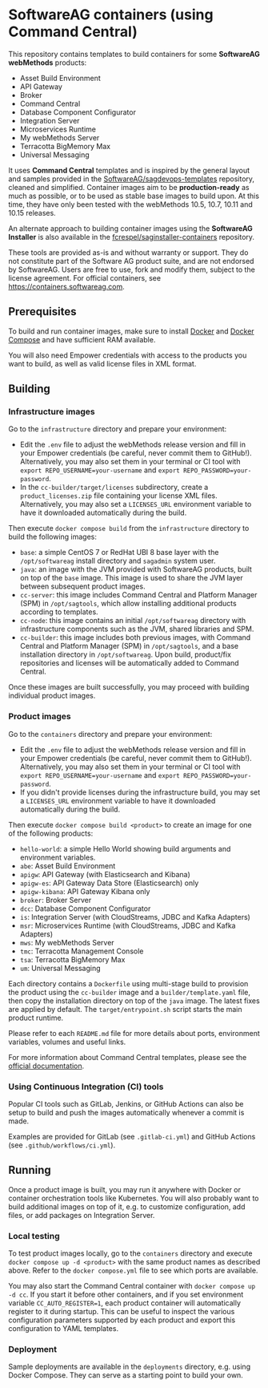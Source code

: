# SoftwareAG containers (using Command Central)

This repository contains templates to build containers for some **SoftwareAG webMethods** products:
- Asset Build Environment
- API Gateway
- Broker
- Command Central
- Database Component Configurator
- Integration Server
- Microservices Runtime
- My webMethods Server
- Terracotta BigMemory Max
- Universal Messaging

It uses **Command Central** templates and is inspired by the general layout and samples provided in the [SoftwareAG/sagdevops-templates](https://github.com/SoftwareAG/sagdevops-templates) repository, cleaned and simplified. Container images aim to be **production-ready** as much as possible, or to be used as stable base images to build upon. At this time, they have only been tested with the webMethods 10.5, 10.7, 10.11 and 10.15 releases.

An alternate approach to building container images using the **SoftwareAG Installer** is also available in the [fcrespel/saginstaller-containers](https://github.com/fcrespel/saginstaller-containers) repository.

These tools are provided as-is and without warranty or support. They do not constitute part of the Software AG product suite, and are not endorsed by SoftwareAG. Users are free to use, fork and modify them, subject to the license agreement. For official containers, see https://containers.softwareag.com.

## Prerequisites

To build and run container images, make sure to install [Docker](https://docs.docker.com/engine/install/) and [Docker Compose](https://docs.docker.com/compose/install/) and have sufficient RAM available.

You will also need Empower credentials with access to the products you want to build, as well as valid license files in XML format.

## Building

### Infrastructure images

Go to the `infrastructure` directory and prepare your environment:

- Edit the `.env` file to adjust the webMethods release version and fill in your Empower credentials (be careful, never commit them to GitHub!). Alternatively, you may also set them in your terminal or CI tool with `export REPO_USERNAME=your-username` and `export REPO_PASSWORD=your-password`.
- In the `cc-builder/target/licenses` subdirectory, create a `product_licenses.zip` file containing your license XML files. Alternatively, you may also set a `LICENSES_URL` environment variable to have it downloaded automatically during the build.

Then execute `docker compose build` from the `infrastructure` directory to build the following images:

- `base`: a simple CentOS 7 or RedHat UBI 8 base layer with the `/opt/softwareag` install directory and `sagadmin` system user.
- `java`: an image with the JVM provided with SoftwareAG products, built on top of the `base` image. This image is used to share the JVM layer between subsequent product images.
- `cc-server`: this image includes Command Central and Platform Manager (SPM) in `/opt/sagtools`, which allow installing additional products according to templates.
- `cc-node`: this image contains an initial `/opt/softwareag` directory with infrastructure components such as the JVM, shared libraries and SPM.
- `cc-builder`: this image includes both previous images, with Command Central and Platform Manager (SPM) in `/opt/sagtools`, and a base installation directory in `/opt/softwareag`. Upon build, product/fix repositories and licenses will be automatically added to Command Central.

Once these images are built successfully, you may proceed with building individual product images.

### Product images

Go to the `containers` directory and prepare your environment:

- Edit the `.env` file to adjust the webMethods release version and fill in your Empower credentials (be careful, never commit them to GitHub!). Alternatively, you may also set them in your terminal or CI tool with `export REPO_USERNAME=your-username` and `export REPO_PASSWORD=your-password`.
- If you didn't provide licenses during the infrastructure build, you may set a `LICENSES_URL` environment variable to have it downloaded automatically during the build.

Then execute `docker compose build <product>` to create an image for one of the following products:

- `hello-world`: a simple Hello World showing build arguments and environment variables.
- `abe`: Asset Build Environment
- `apigw`: API Gateway (with Elasticsearch and Kibana)
- `apigw-es`: API Gateway Data Store (Elasticsearch) only
- `apigw-kibana`: API Gateway Kibana only
- `broker`: Broker Server
- `dcc`: Database Component Configurator
- `is`: Integration Server (with CloudStreams, JDBC and Kafka Adapters)
- `msr`: Microservices Runtime (with CloudStreams, JDBC and Kafka Adapters)
- `mws`: My webMethods Server
- `tmc`: Terracotta Management Console
- `tsa`: Terracotta BigMemory Max
- `um`: Universal Messaging

Each directory contains a `Dockerfile` using multi-stage build to provision the product using the `cc-builder` image and a `builder/template.yaml` file, then copy the installation directory on top of the `java` image. The latest fixes are applied by default. The `target/entrypoint.sh` script starts the main product runtime.

Please refer to each `README.md` file for more details about ports, environment variables, volumes and useful links.

For more information about Command Central templates, please see the [official documentation](https://documentation.softwareag.com/webmethods/command_central/cce10-5/10-5_Command_Central_webhelp/index.html).

### Using Continuous Integration (CI) tools

Popular CI tools such as GitLab, Jenkins, or GitHub Actions can also be setup to build and push the images automatically whenever a commit is made.

Examples are provided for GitLab (see `.gitlab-ci.yml`) and GitHub Actions (see `.github/workflows/ci.yml`).

## Running

Once a product image is built, you may run it anywhere with Docker or container orchestration tools like Kubernetes. You will also probably want to build additional images on top of it, e.g. to customize configuration, add files, or add packages on Integration Server.

### Local testing

To test product images locally, go to the `containers` directory and execute `docker compose up -d <product>` with the same product names as described above. Refer to the `docker compose.yml` file to see which ports are available.

You may also start the Command Central container with `docker compose up -d cc`. If you start it before other containers, and if you set environment variable `CC_AUTO_REGISTER=1`, each product container will automatically register to it during startup. This can be useful to inspect the various configuration parameters supported by each product and export this configuration to YAML templates.

### Deployment

Sample deployments are available in the `deployments` directory, e.g. using Docker Compose. They can serve as a starting point to build your own.
